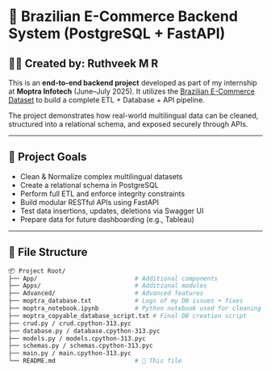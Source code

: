 # 🛒 Brazilian E-Commerce Backend System (PostgreSQL + FastAPI)

## 👨‍💻 Created by: Ruthveek M R

This is an **end-to-end backend project** developed as part of my internship at **Moptra Infotech** (June–July 2025). It utilizes the [Brazilian E-Commerce Dataset](https://www.kaggle.com/datasets/olistbr/brazilian-ecommerce/data) to build a complete ETL + Database + API pipeline.

The project demonstrates how real-world multilingual data can be cleaned, structured into a relational schema, and exposed securely through APIs.

---

## 🚀 Project Goals

- Clean & Normalize complex multilingual datasets
- Create a relational schema in PostgreSQL
- Perform full ETL and enforce integrity constraints
- Build modular RESTful APIs using FastAPI
- Test data insertions, updates, deletions via Swagger UI
- Prepare data for future dashboarding (e.g., Tableau)

---

## 📁 File Structure

```bash
📦 Project Root/
├── App/                           # Additional components
├── Apps/                          # Additional modules
├── Advanced/                      # Advanced features
├── moptra_database.txt            # Logs of my DB issues + fixes
├── moptra_notebook.ipynb          # Python notebook used for cleaning
├── moptra_copyable_database_script.txt # Final DB creation script
├── crud.py / crud.cpython-313.pyc
├── database.py / database.cpython-313.pyc
├── models.py / models.cpython-313.pyc
├── schemas.py / schemas.cpython-313.pyc
├── main.py / main.cpython-313.pyc
└── README.md                      # 📄 This file



